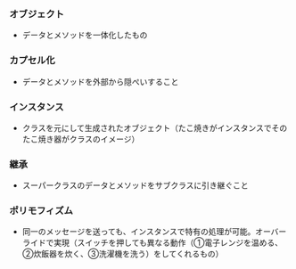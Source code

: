 ### オブジェクト
- データとメソッドを一体化したもの
### カプセル化
- データとメソッドを外部から隠ぺいすること
### インスタンス
- クラスを元にして生成されたオブジェクト（たこ焼きがインスタンスでそのたこ焼き器がクラスのイメージ）
### 継承
- スーパークラスのデータとメソッドをサブクラスに引き継ぐこと
### ポリモフィズム
- 同一のメッセージを送っても、インスタンスで特有の処理が可能。オーバーライドで実現（スイッチを押しても異なる動作（①電子レンジを温める、②炊飯器を炊く、③洗濯機を洗う）をしてくれるもの）
